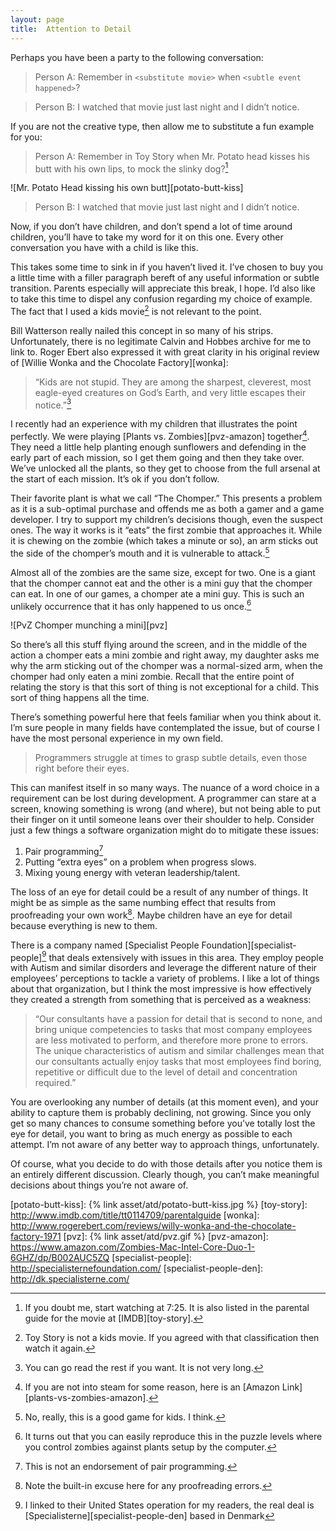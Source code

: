 ```yaml
---
layout: page
title:  Attention to Detail
---
```


Perhaps you have been a party to the following conversation:

> Person A: Remember in `<substitute movie>` when `<subtle event happened>`?

> Person B: I watched that movie just last night and I didn’t notice.

If you are not the creative type, then allow me to substitute a fun example for you:

> Person A: Remember in Toy Story when Mr. Potato head kisses his butt with his own lips, to mock the slinky dog?[^1]

![Mr. Potato Head kissing his own butt][potato-butt-kiss]

> Person B: I watched that movie just last night and I didn’t notice.

Now, if you don’t have children, and don’t spend a lot of time around children, you’ll have to take my word for it on this one.
Every other conversation you have with a child is like this.

This takes some time to sink in if you haven’t lived it.  I’ve chosen to buy you a little time with a filler paragraph bereft
of any useful information or subtle transition.  Parents especially will appreciate this break, I hope.  I’d also like to take this time to dispel any confusion regarding my choice of example.   The fact that I used a kids movie[^2] is not relevant to the point.

Bill Watterson really nailed this concept in so many of his strips.  Unfortunately, there is no legitimate Calvin and Hobbes
archive for me to link to.  Roger Ebert also expressed it with great clarity in his original review of
[Willie Wonka and the Chocolate Factory][wonka]:

> “Kids are not stupid. They are among the sharpest, cleverest, most eagle-eyed creatures on God’s Earth, and very little escapes their notice.”[^3]

I recently had an experience with my children that illustrates the point perfectly.  We were  playing [Plants vs. Zombies][pvz-amazon]
together[^4].  They need a little help planting enough sunflowers and defending in the early part of each mission, so I get them
going and then they take over.  We’ve unlocked all the plants, so they get to choose from the full arsenal at the start of each
mission.  It’s ok if you don’t follow.

Their favorite plant is what we call “The Chomper.”  This presents a problem as it is a sub-optimal purchase and offends me as
both a gamer and a game developer.  I try to support my children’s decisions though, even the suspect ones.  The way it works is
it “eats” the first zombie that approaches it.  While it is chewing on the zombie (which takes a minute or so), an arm sticks out
the side of the chomper’s mouth and it is vulnerable to attack.[^5]

Almost all of the zombies are the same size, except for two.  One is a giant that the chomper cannot eat and the other is a mini
guy that the chomper can eat.  In one of our games, a chomper ate a mini guy.  This is  such an unlikely occurrence that it has
only happened to us once.[^6]

![PvZ Chomper munching a mini][pvz]

So there’s all this stuff flying around the screen, and in the middle of the action a chomper eats a mini zombie and right away,
my daughter asks me why the arm sticking out of the chomper was a normal-sized arm, when the chomper had only eaten a mini zombie.
Recall that the entire point of relating the story is that this sort of thing is not exceptional for a child.  This sort of thing
happens all the time.

There’s something powerful here that feels familiar when you think about it.  I’m sure people in many fields have contemplated
the issue, but of course I have the most personal experience in my own field.

> Programmers struggle at times to grasp subtle details, even those right before their eyes.

This can manifest itself in so many ways.  The nuance of a word choice in a requirement can be lost during development.
A programmer can stare at a screen, knowing something is wrong (and where), but not being able to put their finger on it until
someone leans over their shoulder to help.  Consider just a few things a software organization might do to mitigate these issues:
1. Pair programming[^7]
2. Putting “extra eyes” on a problem when progress slows.
3. Mixing young energy with veteran leadership/talent.

The loss of an eye for detail could be a result of any number of things.  It might be as simple as the same numbing effect that
results from proofreading your own work[^8].  Maybe children have an eye for detail because everything is new to them.

There is a company named [Specialist People Foundation][specialist-people][^9] that deals extensively with issues in this area.  They employ people
with Autism and similar disorders and leverage the different nature of their employees’ perceptions to tackle a variety of
problems.  I like a lot of things about that organization, but I think the most impressive is how effectively they created a
strength from something that is perceived as a weakness:

> “Our consultants have a passion for detail that is second to none, and bring unique competencies to tasks that most company
> employees are less motivated to perform, and therefore more prone to errors. The unique characteristics of autism and similar
> challenges mean that our consultants actually enjoy tasks that most employees find boring, repetitive or difficult due to the
> level of detail and concentration required.”

You are overlooking any number of details (at this moment even), and your ability to capture them is probably declining, not
growing.  Since you only get so many chances to consume something before you’ve totally lost the eye for detail, you want to
bring as much energy as possible to each attempt.  I’m not aware of any better way to approach things, unfortunately.

Of course, what you decide to do with those details after you notice them is an entirely different discussion.  Clearly though,
you can’t make meaningful decisions about things you’re not aware of.

[^1]: If you doubt me, start watching at 7:25.  It is also listed in the parental guide for the movie at [IMDB][toy-story].
[^2]: Toy Story is not a kids movie.  If you agreed with that classification then watch it again.
[^3]: You can go read the rest if you want.  It is not very long.
[^4]: If you are not into steam for some reason, here is an [Amazon Link][plants-vs-zombies-amazon].
[^5]: No, really, this is a good game for kids.  I think.
[^6]: It turns out that you can easily reproduce this in the puzzle levels where you control zombies against plants setup by the computer.
[^7]: This is not an endorsement of pair programming.
[^8]: Note the built-in excuse here for any proofreading errors.
[^9]: I linked to their United States operation for my readers, the real deal is [Specialisterne][specialist-people-den] based in Denmark

[potato-butt-kiss]: {% link asset/atd/potato-butt-kiss.jpg %}
[toy-story]: http://www.imdb.com/title/tt0114709/parentalguide
[wonka]: http://www.rogerebert.com/reviews/willy-wonka-and-the-chocolate-factory-1971
[pvz]: {% link asset/atd/pvz.gif %}
[pvz-amazon]: https://www.amazon.com/Zombies-Mac-Intel-Core-Duo-1-6GHZ/dp/B002AUC5ZQ
[specialist-people]: http://specialisternefoundation.com/
[specialist-people-den]: http://dk.specialisterne.com/
